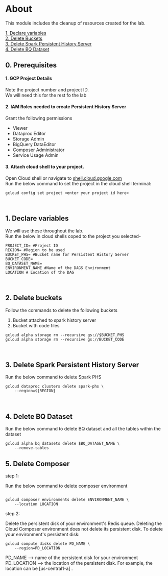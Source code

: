 # About

This module includes the cleanup of resources created for the lab.

[1. Declare variables](06-cleanup.md#1-declare-variables)<br>
[2. Delete Buckets](06-cleanup.md#2-delete-buckets)<br>
[3. Delete Spark Persistent History Server](06-cleanup.md#3-delete-spark-persistent-history-server)<br>
[4. Delete BQ Dataset](06-cleanup.md#4-delete-bq-dataset)
                                   
## 0. Prerequisites 

#### 1. GCP Project Details
Note the project number and project ID. <br>
We will need this for the rest fo the lab

#### 2. IAM Roles needed to create Persistent History Server
Grant the following permissions
- Viewer
- Dataproc Editor
- Storage Admin
- BigQuery DataEditor
- Composer Administrator
- Service Usage Admin
                                

#### 3. Attach cloud shell to your project.
Open Cloud shell or navigate to [shell.cloud.google.com](https://shell.cloud.google.com) <br>
Run the below command to set the project in the cloud shell terminal:
```
gcloud config set project <enter your project id here>

```

<br>

## 1. Declare variables 

We will use these throughout the lab. <br>
Run the below in cloud shells coped to the project you selected-

```
PROJECT_ID= #Project ID
REGION= #Region to be used
BUCKET_PHS= #Bucket name for Persistent History Server
BUCKET_CODE=
BQ_DATASET_NAME=
ENVIRONMENT_NAME #Name of the DAGS Environment
LOCATION # Location of the DAG

```

<br>

## 2. Delete buckets

Follow the commands to delete the following buckets 
1. Bucket attached to spark history server
2. Bucket with code files

```
gcloud alpha storage rm --recursive gs://$BUCKET_PHS
gcloud alpha storage rm --recursive gs://BUCKET_CODE
```

<br>

## 3. Delete Spark Persistent History Server

Run the below command to delete Spark PHS

```
gcloud dataproc clusters delete spark-phs \
	--region=${REGION} 
```

<br>

## 4. Delete BQ Dataset

Run the below command to delete BQ dataset and all the tables within the dataset

```
gcloud alpha bq datasets delete $BQ_DATASET_NAME \
	--remove-tables
```

## 5. Delete Composer

step 1:

Run the below command to delete composer environment
```

gcloud composer environments delete ENVIRONMENT_NAME \   
	--location LOCATION
```

step 2:

Delete the persistent disk of your environment's Redis queue. Deleting the Cloud Composer environment does not delete its persistent disk.
To delete your environment's persistent disk:
```
gcloud compute disks delete PD_NAME \ 
	--region=PD_LOCATION
```	
	
PD_NAME  --> name of the persistent disk for your environment
PD_LOCATION --> the location of the persistent disk. For example, the location can be [us-central1-a] .
